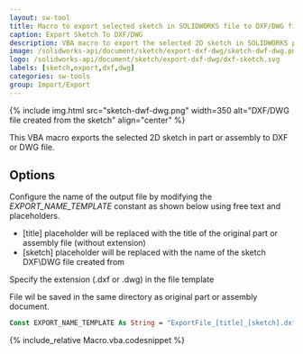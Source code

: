 ```yaml
---
layout: sw-tool
title: Macro to export selected sketch in SOLIDWORKS file to DXF/DWG file
caption: Export Sketch To DXF/DWG
description: VBA macro to export the selected 2D sketch in SOLIDWORKS part or assembly file to the DXF or DWG file
image: /solidworks-api/document/sketch/export-dxf-dwg/sketch-dwf-dwg.png
logo: /solidworks-api/document/sketch/export-dxf-dwg/dxf-sketch.svg
labels: [sketch,export,dxf,dwg]
categories: sw-tools
group: Import/Export
---
```

{% include img.html src="sketch-dwf-dwg.png" width=350 alt="DXF/DWG file created from the sketch" align="center" %}

This VBA macro exports the selected 2D sketch in part or assembly to DXF or DWG file.

## Options

Configure the name of the output file by modifying the *EXPORT_NAME_TEMPLATE* constant as shown below using free text and placeholders.

* \[title\] placeholder will be replaced with the title of the original part or assembly file (without extension)
* \[sketch\] placeholder will be replaced with the name of the sketch DXF\DWG file created from

Specify the extension (.dxf or .dwg) in the file template

File wil be saved in the same directory as original part or assembly document.

~~~ vb
Const EXPORT_NAME_TEMPLATE As String = "ExportFile_[title]_[sketch].dxf"
~~~

{% include_relative Macro.vba.codesnippet %}